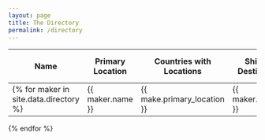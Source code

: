 ```yaml
---
layout: page
title: The Directory
permalink: /directory
---
```


|Name | Primary Location | Countries with Locations | Shipping Destinations | Main Chocolate Types | Interesting Chocolate | Sells Confections | Sells Bulk (e.g. for baking) | Why it's notable | Last Updated | Notes|
|--------|-------|-------|-------|-------|-------|-------|-------|-------|-------|------|
{% for maker in site.data.directory %}|{{ maker.name }}|{{ make.primary_location }}|{{ maker.locations }}|{{ maker.shipping }}|{{ maker.chocolate_types }}|{{ maker.interesting_chocolate }}|{{ maker.sells_confections }}|{{ maker.sells_bulk }}|{{ maker.notable }}|{{ maker.updated_at }}|{{ maker.notes }}|
{% endfor %}
